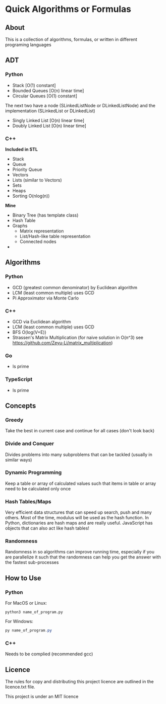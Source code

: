 # Quick Algorithms or Formulas

## About

This is a collection of algorithms, formulas, or  written in different programing languages

## ADT

### Python

* Stack [O(1) constant]
* Bounded Queues [O(n) linear time]
* Circular Queues [O(1) constant]

The next two have a node (SLinkedListNode or DLinkedListNode) and the implementation (SLinkedList or DLinkedList)

* Singly Linked List [O(n) linear time] 
* Doubly Linked List [O(n) linear time] 



### C++

**Included in STL**

* Stack
* Queue
* Priority Queue
* Vectors
* Lists (similar to Vectors)
* Sets
* Heaps
* Sorting O(nlog(n))

**Mine**

* Binary Tree (has template class)
* Hash Table
* Graphs
  * Matrix representation
  * List/Hash-like table representation
  * Connected nodes
* 



## Algorithms

### Python

* GCD (greatest common denominator) by Euclidean algorithm
* LCM (least common multiple) uses GCD
* Pi Approximator via Monte Carlo

### C++

* GCD via Euclidean algorithm
* LCM (least common multiple) uses GCD
* BFS O(log(V+E))
* Strassen's Matrix Multiplication (for naive solution in O(n^3) see https://github.com/Zeyu-Li/matrix_multiplication)

### Go

* Is prime

### TypeScript

* Is prime

## Concepts

### Greedy

Take the best in current case and continue for all cases (don't look back)

### Divide and Conquer

Divides problems into many subproblems that can be tackled (usually in similar ways)

### Dynamic Programming

Keep a table or array of calculated values such that items in table or array need to be calculated only once

### Hash Tables/Maps

Very efficient data structures that can speed up search, push and many others. Most of the time, modulus will be used as the hash function. In Python, dictionaries are hash maps and are really useful. JavaScript has objects that can also act like hash tables! 

### Randomness

Randomness in so algorithms can improve running time, especially if you are parallelize it such that the randomness can help you get the answer with the fastest sub-processes



## How to Use

### Python

For MacOS or Linux:

```shell
python3 name_of_program.py
```

For Windows:

```powershell
py name_of_program.py
```

### C++

Needs to be complied (recommended gcc)



## Licence

The rules for copy and distributing this project licence are 
outlined in the licence.txt file.

This project is under an MIT licence 
